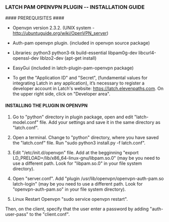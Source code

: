 ### LATCH PAM OPENVPN PLUGIN -- INSTALLATION GUIDE ###


#### PREREQUISITES ####

 * Openvpn version 2.3.2. (UNIX system - http://ubuntuguide.org/wiki/OpenVPN_server)

 * Auth-pam openvpn plugin. (included in openvpn source package)

 * Libraries: python3 python3-tk build-essential libpam0g-dev libcurl4-openssl-dev liblzo2-dev (apt-get install)

 * EasyGui (included in latch-plugin-pam-openvpn package)

* To get the "Application ID" and "Secret", (fundamental values for integrating Latch in any application), it’s necessary to register a developer account in Latch's website: https://latch.elevenpaths.com. On the upper right side, click on "Developer area".


#### INSTALLING THE PLUGIN IN OPENVPN ####

1. Go to "python" directory in plugin package, open and edit "latch-model.conf" file. Add your settings and save it in the same directory as "latch.conf".

2. Open a terminal. Change to "python" directory, where you have saved the "latch.conf" file. Run "sudo python3 install.py -f latch.conf".

3. Edit "/etc/init.d/openvpn" file. Add at the begginning "export LD_PRELOAD=/lib/x86_64-linux-gnu/libpam.so.0" (may be you need to use a different path. Look for "libpam.so.0" in your file system directory).

4. Open "server.conf". Add "plugin /usr/lib/openvpn/openvpn-auth-pam.so latch-login" (may be you need to use a different path. Look for "openvpn-auth-pam.so" in your file system directory).

5. Linux Restart Openvpn "sudo service openvpn restart".

Then, on the client, specify that the user enter a password by adding "auth-user-pass" to the "client.conf".
